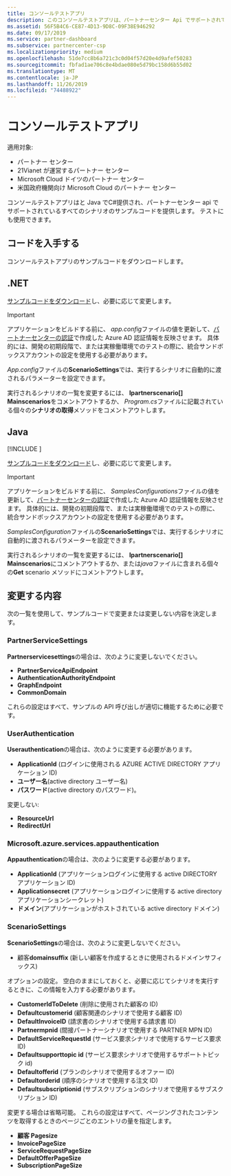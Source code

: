 ```yaml
---
title: コンソールテストアプリ
description: このコンソールテストアプリは、パートナーセンター Api でサポートされているすべてのシナリオのサンプルコードを提供します。 テストにも使用できます。
ms.assetid: 56F5B4C6-CE87-4D13-9D8C-09F38E946292
ms.date: 09/17/2019
ms.service: partner-dashboard
ms.subservice: partnercenter-csp
ms.localizationpriority: medium
ms.openlocfilehash: 51de7cc8b6a721c3c0d04f57d20e4d9afef50283
ms.sourcegitcommit: fbfad1ae706c8e4bdae080e5d79bc158d6b55d02
ms.translationtype: MT
ms.contentlocale: ja-JP
ms.lasthandoff: 11/26/2019
ms.locfileid: "74488922"
---
```

# <a name="console-test-app"></a>コンソールテストアプリ

適用対象:

- パートナー センター
- 21Vianet が運営するパートナー センター
- Microsoft Cloud ドイツのパートナー センター
- 米国政府機関向け Microsoft Cloud のパートナー センター

コンソールテストアプリはと Java でC#提供され、パートナーセンター api でサポートされているすべてのシナリオのサンプルコードを提供します。 テストにも使用できます。

## <a name="get-the-code"></a>コードを入手する

コンソールテストアプリのサンプルコードをダウンロードします。

## <a name="net"></a>.NET

[サンプルコードをダウンロード](http://go.microsoft.com/fwlink/p/?LinkId=746682)し、必要に応じて変更します。

> [!IMPORTANT]
> アプリケーションをビルドする前に、 *app.config*ファイルの値を更新して、[パートナーセンターの認証](partner-center-authentication.md)で作成した Azure AD 認証情報を反映させます。 具体的には、開発の初期段階で、または実稼働環境でのテストの際に、統合サンドボックスアカウントの設定を使用する必要があります。

*App.config*ファイルの**ScenarioSettings**では、実行するシナリオに自動的に渡されるパラメーターを設定できます。

実行されるシナリオの一覧を変更するには、 **Ipartnerscenario\[\] Mainscenarios**をコメントアウトするか、 *Program.cs*ファイルに記載されている個々の**シナリオの取得**メソッドをコメントアウトします。

## <a name="java"></a>Java

[!INCLUDE [<Partner Center Java SDK support details>](<../includes/java-sdk-support.md>)]

[サンプルコードをダウンロード](http://go.microsoft.com/fwlink/p/?LinkId=2026887)し、必要に応じて変更します。

> [!IMPORTANT]
> アプリケーションをビルドする前に、 *SamplesConfigurations*ファイルの値を更新して、[パートナーセンターの認証](partner-center-authentication.md)で作成した Azure AD 認証情報を反映させます。 具体的には、開発の初期段階で、または実稼働環境でのテストの際に、統合サンドボックスアカウントの設定を使用する必要があります。

*SamplesConfiguration*ファイルの**ScenarioSettings**では、実行するシナリオに自動的に渡されるパラメーターを設定できます。

実行されるシナリオの一覧を変更するには、 **Ipartnerscenario\[\] Mainscenarios**にコメントアウトするか、または*java*ファイルに含まれる個々の**Get** scenario メソッドにコメントアウトします。

## <a name="what-to-change"></a>変更する内容

次の一覧を使用して、サンプルコードで変更または変更しない内容を決定します。

### <a name="partnerservicesettings"></a>PartnerServiceSettings

**Partnerservicesettings**の場合は、次のように変更しないでください。

- **PartnerServiceApiEndpoint**
- **AuthenticationAuthorityEndpoint**
- **GraphEndpoint**
- **CommonDomain**

これらの設定はすべて、サンプルの API 呼び出しが適切に機能するために必要です。

### <a name="userauthentication"></a>UserAuthentication

**Userauthentication**の場合は、次のように変更する必要があります。

- **ApplicationId** (ログインに使用される AZURE ACTIVE DIRECTORY アプリケーション ID)
- **ユーザー名**(active directory ユーザー名)
- **パスワード**(active directory のパスワード)。

変更しない:

- **ResourceUrl**
- **RedirectUrl**

### <a name="appauthentication"></a>Microsoft.azure.services.appauthentication

**Appauthentication**の場合は、次のように変更する必要があります。

- **ApplicationId** (アプリケーションログインに使用する active DIRECTORY アプリケーション ID)
- **Applicationsecret** (アプリケーションログインに使用する active directory アプリケーションシークレット)
- **ドメイン**(アプリケーションがホストされている active directory ドメイン)

### <a name="scenariosettings"></a>ScenarioSettings

**ScenarioSettings**の場合は、次のように変更しないでください。

- 顧客**domainsuffix** (新しい顧客を作成するときに使用されるドメインサフィックス)

オプションの設定。 空白のままにしておくと、必要に応じてシナリオを実行するときに、この情報を入力する必要があります。

- **CustomerIdToDelete** (削除に使用された顧客の ID)
- **Defaultcustomerid** (顧客関連のシナリオで使用する顧客 ID)
- **DefaultInvoiceID** (請求書のシナリオで使用する請求書 ID)
- **Partnermpnid** (間接パートナーシナリオで使用する PARTNER MPN ID)
- **DefaultServiceRequestId** (サービス要求シナリオで使用するサービス要求 ID)
- **Defaultsupporttopic id** (サービス要求シナリオで使用するサポートトピック id)
- **Defaultofferid** (プランのシナリオで使用するオファー ID)
- **Defaultorderid** (順序のシナリオで使用する注文 ID)
- **Defaultsubscriptionid** (サブスクリプションのシナリオで使用するサブスクリプション ID)

変更する場合は省略可能。 これらの設定はすべて、ページングされたコンテンツを取得するときのページごとのエントリの量を指定します。

- **顧客 Pagesize**
- **InvoicePageSize**
- **ServiceRequestPageSize**
- **DefaultOfferPageSize**
- **SubscriptionPageSize**